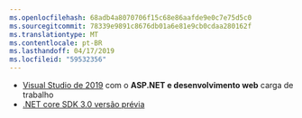 ```yaml
---
ms.openlocfilehash: 68adb4a8070706f15c68e86aafde9e0c7e75d5c0
ms.sourcegitcommit: 78339e9891c8676db01a6e81e9cb0cdaa280162f
ms.translationtype: MT
ms.contentlocale: pt-BR
ms.lasthandoff: 04/17/2019
ms.locfileid: "59532356"
---
```

* [Visual Studio de 2019](https://visualstudio.microsoft.com/vs/) com o **ASP.NET e desenvolvimento web** carga de trabalho
* [.NET core SDK 3.0 versão prévia](https://dotnet.microsoft.com/download/dotnet-core/3.0)
